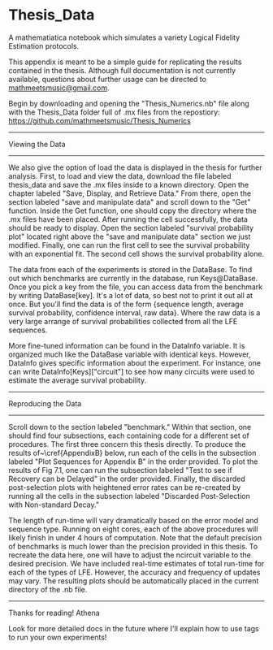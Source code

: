 # Thesis_Data
A mathematiatica notebook which simulates a variety Logical Fidelity Estimation protocols.

This appendix is meant to be a simple guide for replicating the results contained in the thesis. 
Although full documentation is not currently available, questions about further usage can be directed to mathmeetsmusic@gmail.com.


Begin by downloading and opening the "Thesis_Numerics.nb" file along with the Thesis_Data folder full of .mx files from the repostiory:
https://github.com/mathmeetsmusic/Thesis_Numerics


-----------------------------------------------------------------------------------------------------------------------------------------------------------------------

Viewing the Data

-----------------------------------------------------------------------------------------------------------------------------------------------------------------------


We also give the option of load the data is displayed in the thesis for further analysis. First, to load and view the data, download the file labeled thesis_data
and save the .mx files inside to a known directory. Open the chapter labeled "Save, Display, and Retrieve Data." From there, open the section labeled 
"save and manipulate data" and scroll down to the "Get" function. Inside the Get function, one should copy the directory where the .mx files have been placed.
After running the cell successfully, the data should be ready to display. Open the section labeled "survival probability plot" located right above the
"save and manipulate data" section we just modified. Finally, one can run the first cell to see the survival probability with an exponential fit. The second
cell shows the survival probability alone. 


The data from each of the experiments is stored in the DataBase. To find out which benchmarks are currently in the database, run Keys@DataBase. Once you pick a 
key from the file, you can access data from the benchmark by writing DataBase[key]. It's a lot of data, so best not to print it out all at once. But you'll find the
data is of the form {sequence length, average survival probability, confidence interval, raw data}. Where the raw data is a very large arrange of survival probabilities
collected from all the LFE sequences.

More fine-tuned information can be found in the DataInfo variable. It is organized much like the DataBase variable with identical keys. However, DataInfo gives
specific information about the experiment. For instance, one can write DataInfo[Keys]["circuit"] to see how many circuits were used to estimate the average survival
probability.


-----------------------------------------------------------------------------------------------------------------------------------------------------------------------

Reproducing the Data

-----------------------------------------------------------------------------------------------------------------------------------------------------------------------

Scroll down to the section labeled "benchmark." Within that section, one should find four subsections, each containing code for a different set of procedures. The first three concern this thesis directly. To produce the results of~\cref{AppendixB} below, run each of the cells in the subsection labeled "Plot Sequences for Appendix B" in the order provided. To plot the results of Fig 7.1, one can run the subsection labeled "Test to see if Recovery can be Delayed" in the order provided. Finally, the discarded post-selection plots with heightened error rates can be re-created by running all the cells in the subsection labeled "Discarded Post-Selection with Non-standard Decay."

The length of run-time will vary dramatically based on the error model and sequence type. Running on eight cores, each of the above procedures will likely finish in under 4 hours of computation. Note that the default precision of benchmarks is much lower than the precision provided in this thesis. To recreate the data here, one will have to adjust the ncircuit variable to the desired precision. We have included real-time estimates of total run-time for each of the types of LFE. However, the accuracy and frequency of updates may vary. The resulting plots should be automatically placed in the current directory of the .nb file.

------------------------------------------------------------------------------------------------------------------------------------------------------------------------

Thanks for reading!
Athena


Look for more detailed docs in the future where I'll explain how to use tags to run your own experiments!

